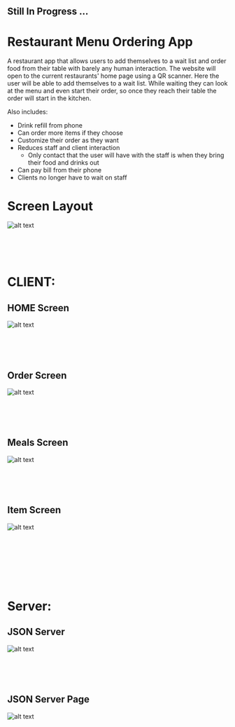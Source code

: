 ## Still In Progress ...


# Restaurant Menu Ordering App
A restaurant app that allows users to add themselves to a wait list and order food from their table with barely any human interaction. The website will open to the current restaurants' home page using a QR scanner. Here the user will be able to add themselves to a wait list. While waiting they can look at the menu and even start their order, so once they reach their table the order will start in the kitchen. 

Also includes:
- Drink refill from phone 
- Can order more items if they choose
- Customize their order as they want
- Reduces staff and client interaction
  - Only contact that the user will have with the staff is when they bring their food and drinks out
- Can pay bill from their phone
- Clients no longer have to wait on staff


# Screen Layout
![alt text](https://github.com/jcmalott/Restaurant_Menu/blob/master/pictures/DrawIO.png)

<br />
<br />
<br />

# CLIENT:    
## HOME Screen
![alt text](https://github.com/jcmalott/Restaurant_Menu/blob/master/pictures/Restaurant_Home.png)

<br />
<br />
<br />

## Order Screen 
![alt text](https://github.com/jcmalott/Restaurant_Menu/blob/master/pictures/Restaurant_Orders.png)

<br />
<br />
<br />

## Meals Screen 
![alt text](https://github.com/jcmalott/Restaurant_Menu/blob/master/pictures/Restaurant_Meals.png)

<br />
<br />
<br />

## Item Screen 
![alt text](https://github.com/jcmalott/Restaurant_Menu/blob/master/pictures/Restaurant_Item.png)

<br />
<br />
<br />
<br />
<br />
<br />

# Server:  
## JSON Server 
![alt text](https://github.com/jcmalott/Restaurant_Menu/blob/master/pictures/Restaurant_JSON_Server.PNG)

<br />
<br />
<br />

## JSON Server Page 
![alt text](https://github.com/jcmalott/Restaurant_Menu/blob/master/pictures/Restaurant_JSON_Page.PNG)
